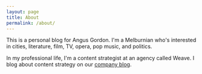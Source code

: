 ```yaml
---
layout: page
title: About
permalink: /about/
---
```


This is a personal blog for Angus Gordon. I'm a Melburnian who's interested in cities, literature, film, TV, opera, pop music, and politics.

In my professional life, I'm a content strategist at an agency called Weave. I blog about content strategy on our [company blog](http://weaveweb.com.au).